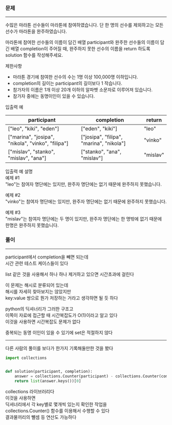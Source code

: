 ### 문제
***

수많은 마라톤 선수들이 마라톤에 참여하였습니다. 단 한 명의 선수를 제외하고는 모든 선수가 마라톤을 완주하였습니다.

마라톤에 참여한 선수들의 이름이 담긴 배열 participant와 완주한 선수들의 이름이 담긴 배열 completion이 주어질 때, 완주하지 못한 선수의 이름을 return 하도록 solution 함수를 작성해주세요.

제한사항  
* 마라톤 경기에 참여한 선수의 수는 1명 이상 100,000명 이하입니다.  
* completion의 길이는 participant의 길이보다 1 작습니다.  
* 참가자의 이름은 1개 이상 20개 이하의 알파벳 소문자로 이루어져 있습니다.  
* 참가자 중에는 동명이인이 있을 수 있습니다.  

입출력 예  

|participant|	completion|	return|
|---|---|---|
|["leo", "kiki", "eden"]|	["eden", "kiki"]|	"leo"|
|["marina", "josipa", "nikola", "vinko", "filipa"]|	["josipa", "filipa", "marina", "nikola"]|	"vinko"|
|["mislav", "stanko", "mislav", "ana"]|	["stanko", "ana", "mislav"]|	"mislav"|
입출력 예 설명  
예제 #1  
"leo"는 참여자 명단에는 있지만, 완주자 명단에는 없기 때문에 완주하지 못했습니다.  
  
예제 #2  
"vinko"는 참여자 명단에는 있지만, 완주자 명단에는 없기 때문에 완주하지 못했습니다.  
  
예제 #3  
"mislav"는 참여자 명단에는 두 명이 있지만, 완주자 명단에는 한 명밖에 없기 때문에 한명은 완주하지 못했습니다.

### 풀이
***
participant에서 completion을 빼면 되는데  
시간 관련 테스트 케이스들이 있다  
  
list 같은 것을 사용해서 하나 하나 제거하고 있으면 시간초과에 걸린다  
  
이 문제는 해시로 분류되어 있는데  
해시를 자세히 찾아보지는 않았지만  
key:value 쌍으로 뭔가 저장하는 거라고 생각하면 될 듯 하다  

python의 딕셔너리가 그러한 구조고  
이쪽이 자료에 접근할 때 시간복잡도가 O(1)이라고 알고 있다  
이것을 사용하면 시간복잡도 문제가 없다  

중복되는 동명 이인이 있을 수 있기에 set은 적절하지 않다  
  
***
다른 사람의 풀이를 보다가 한가지 기록해둘만한 것을 봤다  
```python
import collections


def solution(participant, completion):
    answer = collections.Counter(participant) - collections.Counter(completion)
    return list(answer.keys())[0]
``` 
collections 라이브러리다  
이것을 사용하면  
딕셔너리에서 각 key별로 몇개씩 있는지 확인한 작업을  
collections.Counter() 함수를 이용해서 수행할 수 있다  
결과물끼리의 뺄셈 등 연산도 가능하다




